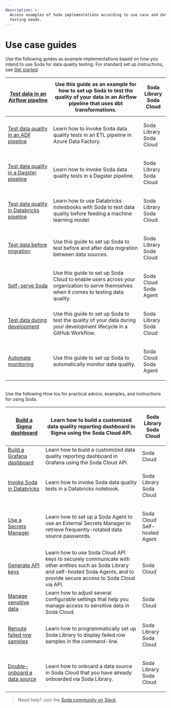 ```yaml
---
description: >-
  Access examples of Soda implementations according to use case and data quality
  testing needs.
---
```


# Use case guides

Use the following guides as example implementations based on how you intend to use Soda for data quality testing. For standard set up instructions, see [Get started](../quick-start-sip/get-started-roadmap.md).

| [Test data in an Airflow pipeline](quick-start-prod.md)                        | Use this guide as an example for how to set up Soda to test the quality of your data in an Airflow pipeline that uses dbt transformations. | <p>Soda Library<br>Soda Cloud</p> |
| ------------------------------------------------------------------------------ | ------------------------------------------------------------------------------------------------------------------------------------------ | --------------------------------- |
| [Test data quality in an ADF pipeline](quick-start-adf.md)                     | Learn how to invoke Soda data quality tests in an ETL pipeline in Azure Data Factory.                                                      | <p>Soda Library<br>Soda Cloud</p> |
| [Test data quality in a Dagster pipeline](quick-start-dagster.md)              | Learn how to invoke Soda data quality tests in a Dagster pipeline.                                                                         | <p>Soda Library<br>Soda Cloud</p> |
| [Test data quality in Databricks pipeline](quick-start-databricks-pipeline.md) | Learn how to use Databricks notesbooks with Soda to test data quality before feeding a machine learning model.                             | <p>Soda Library<br>Soda Cloud</p> |
| [Test data before migration](quick-start-migration.md)                         | Use this guide to set up Soda to test before and after data migration between data sources.                                                | <p>Soda Library<br>Soda Cloud</p> |
| [Self-serve Soda](quick-start-end-user.md)                                     | Use this guide to set up Soda Cloud to enable users across your organization to serve themselves when it comes to testing data quality.    | <p>Soda Cloud<br>Soda Agent</p>   |
| [Test data during development](quick-start-dev.md)                             | Use this guide to set up Soda to test the quality of your data during your development lifecycle in a GitHub Workflow.                     | <p>Soda Library<br>Soda Cloud</p> |
| [Automate monitoring](quick-start-automate.md)                                 | Use this guide to set up Soda to automatically monitor data quality.                                                                       | <p>Soda Cloud<br>Soda Agent</p>   |

\
Use the following How tos for practical advice, examples, and instructions for using Soda.

| [Build a Sigma dashboard](reporting-api-to-overview-dashboards.md) | Learn how to build a customized data quality reporting dashboard in Sigma using the Soda Cloud API.                                                                                    | <p>Soda Library<br>Soda Cloud</p>      |
| ------------------------------------------------------------------ | -------------------------------------------------------------------------------------------------------------------------------------------------------------------------------------- | -------------------------------------- |
| [Build a Grafana dashboard](public-api-to-grafana.md)              | Learn how to build a customized data quality reporting dashboard in Grafana using the Soda Cloud API.                                                                                  | Soda Cloud                             |
| [Invoke Soda in Databricks](quick-start-databricks.md)             | Learn how to invoke Soda data quality tests in a Databricks notebook.                                                                                                                  | <p>Soda Library<br>Soda Cloud</p>      |
| [Use a Secrets Manager](quick-start-secrets.md)                    | Learn how to set up a Soda Agent to use an External Secrets Manager to retrieve frequently-rotated data source passwords.                                                              | <p>Soda Cloud<br>Self-hosted Agent</p> |
| [Generate API keys](api-keys.md)                                   | Learn how to use Soda Cloud API keys to securely communicate with other entities such as Soda Library and self-hosted Soda Agents, and to provide secure access to Soda Cloud via API. | Soda Cloud                             |
| [Manage sensitive data](sensitive-data.md)                         | Learn how to adjust several configurable settings that help you manage access to sensitive data in Soda Cloud.                                                                         | Soda Cloud                             |
| [Reroute failed row samples](../run-a-scan/failed-row-samples.md)  | Learn how to programmatically set up Soda Library to display failed row samples in the command-line.                                                                                   | <p>Soda Library<br>Soda Cloud</p>      |
| [Double-onboard a data source](double-onboard-datasource.md)       | Learn how to onboard a data source in Soda Cloud that you have already onboarded via Soda Library.                                                                                     | <p>Soda Library<br>Soda Cloud</p>      |

> Need help? Join the [Soda community on Slack](https://community.soda.io/slack).

